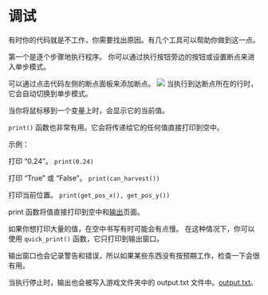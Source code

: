 # 调试
有时你的代码就是不工作，你需要找出原因。有几个工具可以帮助你做到这一点。

第一个是逐个步骤地执行程序。
你可以通过执行按钮旁边的按钮或设置断点来进入单步模式。

可以通过点击代码左侧的断点面板来添加断点。
![](Breakpoints227)
当执行到达断点所在的行时，它会自动切换到单步模式。

当你将鼠标移到一个变量上时，会显示它的当前值。

`print()` 函数也非常有用。它会将传递给它的任何值直接打印到空中。

示例：

打印 “0.24”。
`print(0.24)`

打印 “True” 或 “False”。
`print(can_harvest())`

打印当前位置。
`print(get_pos_x(), get_pos_y())`

print 函数将值直接打印到空中和[输出](docs/output.md)页面。

如果你想打印大量的值，在空中书写有时可能会有点慢。
在这种情况下，你可以使用 `quick_print()` 函数，它只打印到输出窗口。

输出窗口也会记录警告和错误，所以如果某些东西没有按预期工作，检查一下会很有用。

当执行停止时，输出也会被写入游戏文件夹中的 output.txt 文件中。[output.txt](persistent_data_path/output.txt)。